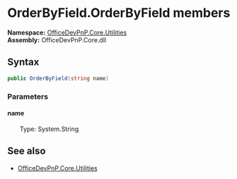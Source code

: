 # OrderByField.OrderByField members 
  

**Namespace:** [OfficeDevPnP.Core.Utilities](OfficeDevPnP.Core.Utilities.md)  
**Assembly:** OfficeDevPnP.Core.dll  
## Syntax
```C#
public OrderByField(string name)
```
### Parameters
#### name  
&emsp;&emsp;Type: System.String  
## See also
- [OfficeDevPnP.Core.Utilities](OfficeDevPnP.Core.Utilities.md)
